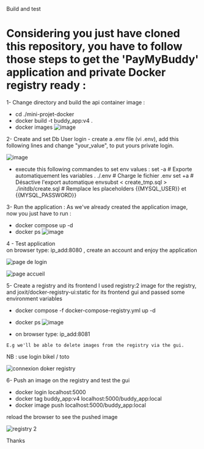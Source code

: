Build and test

# Considering you just have cloned this repository, you have to follow those steps to get the 'PayMyBuddy' application and private Docker registry  ready :

1- Change directory and build the api container image :
   - cd ./mini-projet-docker
   - docker build -t buddy_app:v4 .
   - docker images 
![image](https://github.com/user-attachments/assets/f592a34e-5edb-4871-9414-6ad2e4e65a6f)


2- Create and set Db User login
    - create a .env file (vi .env), add this following lines and change "your_value", to put yours private login.
    
![image](https://github.com/user-attachments/assets/1b70ab88-71d8-4ef3-b14a-6f15eaf2a9ab)
   - execute this following commandes to set env values :
           set -a                                            # Exporte automatiquement les variables
	   . ./.env                                          # Charge le fichier .env
	   set +a                                            # Désactive l'export automatique
  	   envsubst < create_tmp.sql > ./initdb/create.sql   # Remplace les placeholders {{MYSQL_USER}} et {{MYSQL_PASSWORD}}
 

3- Run the application :
   As we've already created the application image, now you just have to run :

   - docker compose up -d
   - docker ps 
![image](https://github.com/user-attachments/assets/7a647eb9-6f93-40d4-b3fb-e7abdee11bc0)

   
4 - Test application    
    on browser type: ip_add:8080 , create an account and enjoy the application
    
 ![page de login](https://github.com/user-attachments/assets/93cec4a6-171c-427f-a6d2-4eb08a10d206)


![page accueil](https://github.com/user-attachments/assets/ea8d1e98-9d8f-448a-a7fd-4e930c5fab44)


5- Create a registry and its frontend
    I used registry:2 image for the registry, and joxit/docker-registry-ui:static for its frontend gui and passed some environment variables

   - docker compose -f docker-compose-registry.yml up -d
   - docker ps
![image](https://github.com/user-attachments/assets/8a6211d0-0c67-45f6-b425-0732ddd8bc8e)


   - on browser type: ip_add:8081
   
    E.g we'll be able to delete images from the registry via the gui.
  	
   NB : use login bikel / toto

   
![connexion doker registry](https://github.com/user-attachments/assets/eb8d9332-9fc4-42fd-8a91-b06c09b967e9)


6- Push an image on the registry and test the gui
  
   - docker login localhost:5000
   - docker tag buddy_app:v4 localhost:5000/buddy_app:local
   - docker image push localhost:5000/buddy_app:local


  reload the browser to see the pushed image  
  
  ![registry 2](https://github.com/user-attachments/assets/3c9131e1-bd83-4a2d-b131-9984d0e509da)

  
 Thanks
